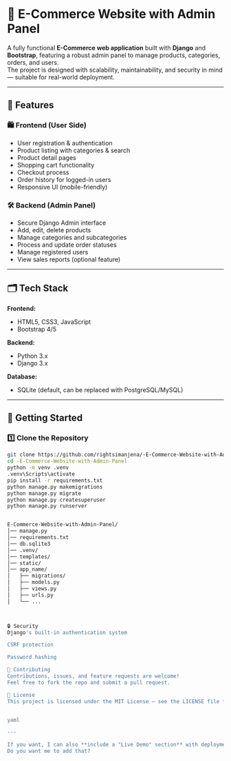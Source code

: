 # 🛒 E-Commerce Website with Admin Panel

A fully functional **E-Commerce web application** built with **Django** and **Bootstrap**, featuring a robust admin panel to manage products, categories, orders, and users.  
The project is designed with scalability, maintainability, and security in mind — suitable for real-world deployment.

---

## 📌 Features

### 🛍 Frontend (User Side)
- User registration & authentication
- Product listing with categories & search
- Product detail pages
- Shopping cart functionality
- Checkout process
- Order history for logged-in users
- Responsive UI (mobile-friendly)

### 🛠 Backend (Admin Panel)
- Secure Django Admin interface
- Add, edit, delete products
- Manage categories and subcategories
- Process and update order statuses
- Manage registered users
- View sales reports (optional feature)

---

## 🗂 Tech Stack

**Frontend:**
- HTML5, CSS3, JavaScript
- Bootstrap 4/5

**Backend:**
- Python 3.x
- Django 3.x

**Database:**
- SQLite (default, can be replaced with PostgreSQL/MySQL)

---

## 🚀 Getting Started

### 1️⃣ Clone the Repository
```bash
git clone https://github.com/rightsimanjena/-E-Commerce-Website-with-Admin-Panel.git
cd -E-Commerce-Website-with-Admin-Panel
python -m venv .venv
.venv\Scripts\activate
pip install -r requirements.txt
python manage.py makemigrations
python manage.py migrate
python manage.py createsuperuser
python manage.py runserver


E-Commerce-Website-with-Admin-Panel/
│── manage.py
│── requirements.txt
│── db.sqlite3
│── .venv/
│── templates/
│── static/
│── app_name/
│   ├── migrations/
│   ├── models.py
│   ├── views.py
│   ├── urls.py
│   └── ...



🔒 Security
Django's built-in authentication system

CSRF protection

Password hashing

🤝 Contributing
Contributions, issues, and feature requests are welcome!
Feel free to fork the repo and submit a pull request.

📄 License
This project is licensed under the MIT License — see the LICENSE file for details.


yaml

---

If you want, I can also **include a "Live Demo" section** with deployment steps so anyone can run it online via Render or PythonAnywhere.  
Do you want me to add that?
